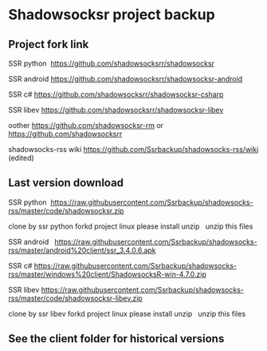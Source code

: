 # Shadowsocksr project backup

## Project fork link

SSR python  https://github.com/shadowsocksrr/shadowsocksr

SSR android https://github.com/shadowsocksrr/shadowsocksr-android

SSR c# https://github.com/shadowsocksrr/shadowsocksr-csharp

SSR libev https://github.com/shadowsocksrr/shadowsocksr-libev

oother https://github.com/shadowsocksr-rm or https://github.com/shadowsocksrr

shadowsocks-rss wiki
https://github.com/Ssrbackup/shadowsocks-rss/wiki  (edited)

## Last version download 

SSR python  https://raw.githubusercontent.com/Ssrbackup/shadowsocks-rss/master/code/shadowsocksr.zip

clone by ssr python forkd project linux please install unzip   unzip this files

SSR android   https://raw.githubusercontent.com/Ssrbackup/shadowsocks-rss/master/android%20client/ssr_3.4.0.6.apk

SSR c#  https://raw.githubusercontent.com/Ssrbackup/shadowsocks-rss/master/windows%20client/ShadowsocksR-win-4.7.0.zip

SSR libev https://raw.githubusercontent.com/Ssrbackup/shadowsocks-rss/master/code/shadowsocksr-libev.zip

clone by ssr libev forkd project linux please install unzip   unzip this files

## See the client folder for historical versions
